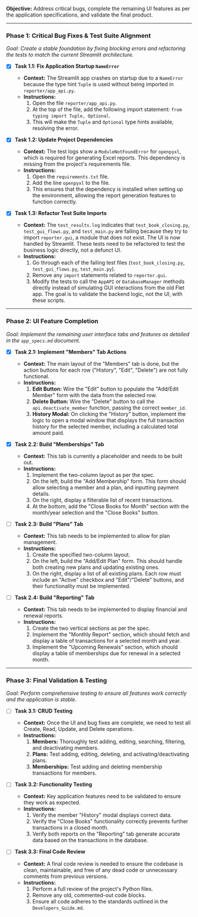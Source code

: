 
**Objective:** Address critical bugs, complete the remaining UI features as per the application specifications, and validate the final product.

---

### **Phase 1: Critical Bug Fixes & Test Suite Alignment**

*Goal: Create a stable foundation by fixing blocking errors and refactoring the tests to match the current Streamlit architecture.*

* [x] **Task 1.1: Fix Application Startup `NameError`**
    * **Context:** The Streamlit app crashes on startup due to a `NameError` because the type hint `Tuple` is used without being imported in `reporter/app_api.py`.
    * **Instructions:**
        1.  Open the file `reporter/app_api.py`.
        2.  At the top of the file, add the following import statement: `from typing import Tuple, Optional`.
        3.  This will make the `Tuple` and `Optional` type hints available, resolving the error.

* [x] **Task 1.2: Update Project Dependencies**
    * **Context:** The test logs show a `ModuleNotFoundError` for `openpyxl`, which is required for generating Excel reports. This dependency is missing from the project's requirements file.
    * **Instructions:**
        1.  Open the `requirements.txt` file.
        2.  Add the line `openpyxl` to the file.
        3.  This ensures that the dependency is installed when setting up the environment, allowing the report generation features to function correctly.

* [x] **Task 1.3: Refactor Test Suite Imports**
    * **Context:** The `test_results.log` indicates that `test_book_closing.py`, `test_gui_flows.py`, and `test_main.py` are failing because they try to import `reporter.gui`, a module that does not exist. The UI is now handled by Streamlit. These tests need to be refactored to test the business logic directly, not a defunct UI.
    * **Instructions:**
        1.  Go through each of the failing test files (`test_book_closing.py`, `test_gui_flows.py`, `test_main.py`).
        2.  Remove any `import` statements related to `reporter.gui`.
        3.  Modify the tests to call the `AppAPI` or `DatabaseManager` methods directly instead of simulating GUI interactions from the old Flet app. The goal is to validate the backend logic, not the UI, with these scripts.

---

### **Phase 2: UI Feature Completion**

*Goal: Implement the remaining user interface tabs and features as detailed in the `app_specs.md` document.*

* [x] **Task 2.1: Implement "Members" Tab Actions**
    * **Context:** The main layout of the "Members" tab is done, but the action buttons for each row ("History", "Edit", "Delete") are not fully functional.
    * **Instructions:**
        1.  **Edit Button:** Wire the "Edit" button to populate the "Add/Edit Member" form with the data from the selected row.
        2.  **Delete Button:** Wire the "Delete" button to call the `api.deactivate_member` function, passing the correct `member_id`.
        3.  **History Modal:** On clicking the "History" button, implement the logic to open a modal window that displays the full transaction history for the selected member, including a calculated total amount paid.

* [x] **Task 2.2: Build "Memberships" Tab**
    * **Context:** This tab is currently a placeholder and needs to be built out.
    * **Instructions:**
        1.  Implement the two-column layout as per the spec.
        2.  On the left, build the "Add Membership" form. This form should allow selecting a member and a plan, and inputting payment details.
        3.  On the right, display a filterable list of recent transactions.
        4.  At the bottom, add the "Close Books for Month" section with the month/year selection and the "Close Books" button.

* [ ] **Task 2.3: Build "Plans" Tab**
    * **Context:** This tab needs to be implemented to allow for plan management.
    * **Instructions:**
        1.  Create the specified two-column layout.
        2.  On the left, build the "Add/Edit Plan" form. This should handle both creating new plans and updating existing ones.
        3.  On the right, display a list of all existing plans. Each row must include an "Active" checkbox and "Edit"/"Delete" buttons, and their functionality must be implemented.

* [ ] **Task 2.4: Build "Reporting" Tab**
    * **Context:** This tab needs to be implemented to display financial and renewal reports.
    * **Instructions:**
        1.  Create the two vertical sections as per the spec.
        2.  Implement the "Monthly Report" section, which should fetch and display a table of transactions for a selected month and year.
        3.  Implement the "Upcoming Renewals" section, which should display a table of memberships due for renewal in a selected month.

---

### **Phase 3: Final Validation & Testing**

*Goal: Perform comprehensive testing to ensure all features work correctly and the application is stable.*

* [ ] **Task 3.1: CRUD Testing**
    * **Context:** Once the UI and bug fixes are complete, we need to test all Create, Read, Update, and Delete operations.
    * **Instructions:**
        1.  **Members:** Thoroughly test adding, editing, searching, filtering, and deactivating members.
        2.  **Plans:** Test adding, editing, deleting, and activating/deactivating plans.
        3.  **Memberships:** Test adding and deleting membership transactions for members.

* [ ] **Task 3.2: Functionality Testing**
    * **Context:** Key application features need to be validated to ensure they work as expected.
    * **Instructions:**
        1.  Verify the member "History" modal displays correct data.
        2.  Verify the "Close Books" functionality correctly prevents further transactions in a closed month.
        3.  Verify both reports on the "Reporting" tab generate accurate data based on the transactions in the database.

* [ ] **Task 3.3: Final Code Review**
    * **Context:** A final code review is needed to ensure the codebase is clean, maintainable, and free of any dead code or unnecessary comments from previous versions.
    * **Instructions:**
        1.  Perform a full review of the project's Python files.
        2.  Remove any old, commented-out code blocks.
        3.  Ensure all code adheres to the standards outlined in the `Developers_Guide.md`.
